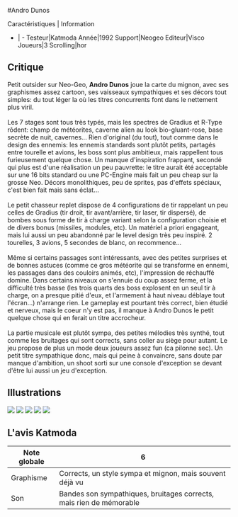 #Andro Dunos

Caractéristiques | Information
- | -
Testeur|Katmoda
Année|1992
Support|Neogeo
Editeur|Visco
Joueurs|3
Scrolling|hor

## Critique
Petit outsider sur Neo-Geo, <b>Andro Dunos</b> joue la carte du mignon, avec ses graphismes assez cartoon, ses vaisseaux sympathiques et ses décors tout simples: du tout léger la où les titres concurrents font dans le nettement plus viril. <br/><br/>Les 7 stages sont tous très typés, mais les spectres de Gradius et R-Type rôdent: champ de météorites, caverne alien au look bio-gluant-rose, base secrète de nuit, cavernes...  Rien d'original (du tout), tout comme dans le design des ennemis: les ennemis standards sont plutôt petits, partagés entre tourelle et avions, les boss sont plus ambitieux, mais rappellent tous furieusement quelque chose. Un manque d'inspiration frappant, secondé qui plus est d'une réalisation un peu pauvrette: le titre aurait été acceptable sur une 16 bits standard ou une PC-Engine mais fait un peu cheap sur la grosse Neo. Décors monolithiques, peu de sprites, pas d'effets spéciaux, c'est bien fait mais sans éclat...<br/><br/>Le petit chasseur replet dispose de 4 configurations de tir rappelant un peu celles de Gradius (tir droit, tir avant/arrière, tir laser, tir dispersé), de bombes sous forme de tir à charge variant selon la configuration choisie et de divers bonus (missiles, modules, etc). Un matériel a priori engageant, mais lui aussi un peu abandonné par le level design très peu inspiré. 2 tourelles, 3 avions, 5 secondes de blanc, on recommence... <br/><br/>Même si certains passages sont intéressants, avec des petites surprises et de bonnes astuces (comme ce gros météorite qui se transforme en ennemi, les passages dans des couloirs animés, etc), l'impression de réchauffé domine. Dans certains niveaux on s'ennuie du coup assez ferme, et la difficulté très basse (les trois quarts des boss explosent en un seul tir à charge, on a presque pitié d'eux, et l'armement à haut niveau déblaye tout l'écran...) n'arrange rien. Le gameplay est pourtant très correct, bien étudié et nerveux, mais le coeur n'y est pas, il manque à Andro Dunos le petit quelque chose qui en ferait un titre accrocheur.<br/><br/>La partie musicale est plutôt sympa, des petites mélodies très synthé,  tout comme les bruitages qui sont corrects, sans coller au siège pour autant. Le jeu propose de plus un mode deux joueurs assez fun (ca pilonne sec). Un petit titre sympathique donc, mais qui peine à convaincre, sans doute par manque d'ambition, un shoot sorti sur une console d'exception se devant d'être lui aussi un jeu d'exception.

## Illustrations
![](http://www.shmup.com/images/thumbs/img_fiche_1_174.gif)
![](http://www.shmup.com/images/thumbs/img_fiche_2_174.gif)
![](http://www.shmup.com/images/thumbs/img_fiche_3_174.gif)
![](http://www.shmup.com/images/thumbs/img_fiche_4_174.jpg)
![](http://www.shmup.com/images/thumbs/img_fiche_5_174.gif)

## L'avis Katmoda
Note globale|6
-|-
Graphisme|Corrects, un style sympa et mignon, mais souvent déjà vu
Son|Bandes son sympathiques, bruitages corrects, mais rien de mémorable
